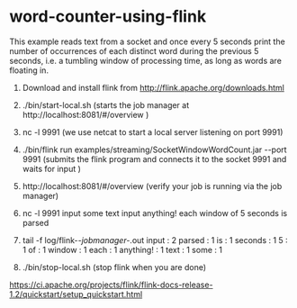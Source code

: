 # word-counter-using-flink

This example reads text from a socket and once every 5 seconds print the number of occurrences of each distinct word during the previous 5 seconds, i.e. a tumbling window of processing time, as long as words are floating in.

1. Download and install flink from http://flink.apache.org/downloads.html

2. ./bin/start-local.sh (starts the job manager at http://localhost:8081/#/overview )

3. nc -l 9991 (we use netcat to start a local server listening on port 9991)

4. ./bin/flink run examples/streaming/SocketWindowWordCount.jar --port 9991 (submits the flink program and connects it to the socket 9991 and waits for input )

5. http://localhost:8081/#/overview (verify your job is running via the job manager)

6. nc -l 9991
input some text
input anything!
each window of 5 seconds is parsed

7. tail -f log/flink-*-jobmanager-*.out
input : 2
parsed : 1
is : 1
seconds : 1
5 : 1
of : 1
window : 1
each : 1
anything! : 1
text : 1
some : 1

8. ./bin/stop-local.sh (stop flink when you are done)

https://ci.apache.org/projects/flink/flink-docs-release-1.2/quickstart/setup_quickstart.html




